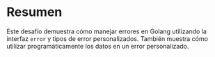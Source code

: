 # Resumen

Este desafío demuestra cómo manejar errores en Golang utilizando la interfaz `error` y tipos de error personalizados. También muestra cómo utilizar programáticamente los datos en un error personalizado.
